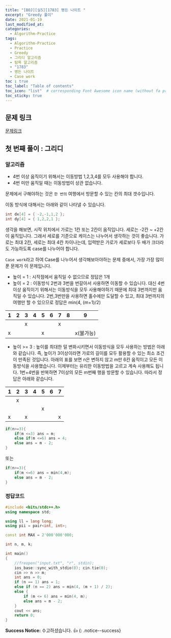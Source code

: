 ```yaml
---
title: "[BOJ][실5][1783] 병든 나이트 "
excerpt: "Greedy 풀이"
date: 2021-01-19
last_modified_at:
categories:
  - Algorithm-Practice
tags:
  - Algorithm-Practice
  - Practice
  - Greedy
  - 그리디 알고리즘
  - 탐욕 알고리즘
  - "1783"
  - 병든 나이트
  -	Case work
toc : true
toc_label: "Table of contents"
toc_icon: "list"  # corresponding Font Awesome icon name (without fa prefix)
toc_sticky: true
---
```


## 문제 링크

[문제링크](https://www.acmicpc.net/problem/1783)  

## 첫 번째 풀이 : 그리디

### 알고리즘

- 4번 이상 움직이기 위해서는 이동방법 1,2,3,4를 모두 사용해야 합니다. 
- 4번 미만 움직일 때는 이동방법이 상관 없습니다.  

문제에서 구해야하는 것은 `한 번의` 여행에서 방문할 수 있는 칸의 최대 갯수입니다.  

이동 방식에 대해서는 아래와 같이 나타낼 수 있습니다.  

```cpp
int dx[4] = { -2,-1,1,2 };
int dy[4] = { 1,2,2,1 };
```

생각을 해보면, 시작 위치에서 가로는 1칸 또는 2칸이 움직입니다.  세로는 -2칸 ~ +2칸이 움직입니다. 그래서 세로를 기준으로 케이스는 나누어서 생각하는 것이 좋습니다. 가로는 최대 2칸, 세로는 최대 4칸 차이나는데, 입력받은 가로가 세로보다 두 배가 크더라도 가능하도록 case를 나누어야 합니다.  

`Case work`라고 하여 Case를 나누어서 생각해보아야하는 문제 중에서, 가장 가장 많이 푼 문제가 이 문제입니다.  

- 높이 = 1 : 시작점에서 움직일 수 없으므로 정답은 1개
- 높이 = 2 : 이동방식 2번과 3번을 번갈아서 사용하면 이동할 수 있습니다. 대신 4번 이상 움직이기 위해서는 이동방식을 모두 사용해야하기 때문에 최대 3번까지만 움직일 수 있습니다. 2번,3번만을 사용하면 홀수에만 도달할 수 있고, 최대 3번까지의 여행만 할 수 있으므로 정답은 min(4, (m+1)/2)   

| 1 | 2 | 3 | 4 | 5 | 6 | 7 | 8 | 9 |
| - | - | - | - | - | - | - | - | - |
|   |   | x |   |   |   | x |   |   |
| x |   |   |   | x |   |   |   | x(불가능) |

- 높이 >= 3 : 높이를 최대한 덜 변화시키면서 이동방식을 모두 사용하는 방법은 아래와 같습니다. 즉, 높이가 3이상이라면 가로의 길이를 모두 활용할 수 있는 최소 조건이 만족된 것입니다. 아래의 표를 보면 n은 변하지 않고 m만 6칸 움직이고 모든 이동방식을 사용했습니다. 이제부터는 유리한 이동방법을 고르고 계속 사용해도 됩니다. 1번+4번을 반복하면 7이상의 모든 m번째 행을 방문할 수 있습니다. 따라서 정답은 아래와 같습니다.   

| 1 | 2 | 3 | 4 | 5 | 6 | 7 |
| - | - | - | - | - | - | - |
|   | x |   |   |   |   |   |
|   |   |   |   | x |   |   |
| x |   | x |   |   |   | x |  


```cpp
if(n>=3){
    if(m <=3) ans = m;
    else if(m <=6) ans = 4;
    else ans = m - 2;
}
```  

또는   

```cpp
if(n>=3){
    if(m <=6) ans = min(4,m);
    else ans = m - 2;
}
```  

### 정답코드  

```cpp
#include <bits/stdc++.h>
using namespace std;

using ll = long long;
using pii = pair<int, int>;

const int MAX = 2'000'000'000;

int n, m, k;

int main()
{
    //freopen("input.txt", "r", stdin);
    ios_base::sync_with_stdio(0); cin.tie(0);
    cin >> n >> m;
    int ans = 0;
    if (n == 1) ans = 1;
    else if (n == 2) ans = min(4, (m + 1) / 2);
    else {
        if (m <= 6) ans = min(4, m);
        else ans = m - 2;
    }
    cout << ans;
    return 0;
}
```


**Success Notice:**
수고하셨습니다. :+1:
{: .notice--success}